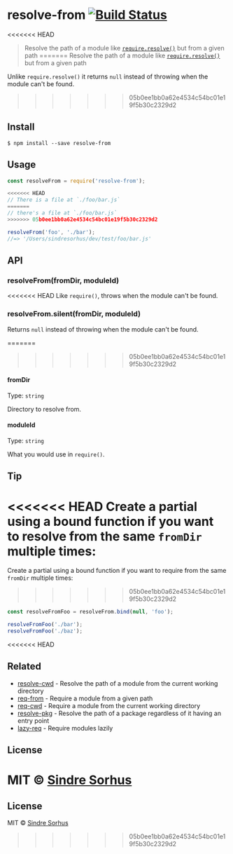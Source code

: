 # resolve-from [![Build Status](https://travis-ci.org/sindresorhus/resolve-from.svg?branch=master)](https://travis-ci.org/sindresorhus/resolve-from)

<<<<<<< HEAD
> Resolve the path of a module like [`require.resolve()`](https://nodejs.org/api/globals.html#globals_require_resolve) but from a given path
=======
> Resolve the path of a module like [`require.resolve()`](http://nodejs.org/api/globals.html#globals_require_resolve) but from a given path

Unlike `require.resolve()` it returns `null` instead of throwing when the module can't be found.
>>>>>>> 05b0ee1bb0a62e4534c54bc01e19f5b30c2329d2


## Install

```
$ npm install --save resolve-from
```


## Usage

```js
const resolveFrom = require('resolve-from');

<<<<<<< HEAD
// There is a file at `./foo/bar.js`
=======
// there's a file at `./foo/bar.js`
>>>>>>> 05b0ee1bb0a62e4534c54bc01e19f5b30c2329d2

resolveFrom('foo', './bar');
//=> '/Users/sindresorhus/dev/test/foo/bar.js'
```


## API

### resolveFrom(fromDir, moduleId)

<<<<<<< HEAD
Like `require()`, throws when the module can't be found.

### resolveFrom.silent(fromDir, moduleId)

Returns `null` instead of throwing when the module can't be found.

=======
>>>>>>> 05b0ee1bb0a62e4534c54bc01e19f5b30c2329d2
#### fromDir

Type: `string`

Directory to resolve from.

#### moduleId

Type: `string`

What you would use in `require()`.


## Tip

<<<<<<< HEAD
Create a partial using a bound function if you want to resolve from the same `fromDir` multiple times:
=======
Create a partial using a bound function if you want to require from the same `fromDir` multiple times:
>>>>>>> 05b0ee1bb0a62e4534c54bc01e19f5b30c2329d2

```js
const resolveFromFoo = resolveFrom.bind(null, 'foo');

resolveFromFoo('./bar');
resolveFromFoo('./baz');
```


<<<<<<< HEAD
## Related

- [resolve-cwd](https://github.com/sindresorhus/resolve-cwd) - Resolve the path of a module from the current working directory
- [req-from](https://github.com/sindresorhus/req-from) - Require a module from a given path
- [req-cwd](https://github.com/sindresorhus/req-cwd) - Require a module from the current working directory
- [resolve-pkg](https://github.com/sindresorhus/resolve-pkg) - Resolve the path of a package regardless of it having an entry point
- [lazy-req](https://github.com/sindresorhus/lazy-req) - Require modules lazily


## License

MIT © [Sindre Sorhus](https://sindresorhus.com)
=======
## License

MIT © [Sindre Sorhus](http://sindresorhus.com)
>>>>>>> 05b0ee1bb0a62e4534c54bc01e19f5b30c2329d2
